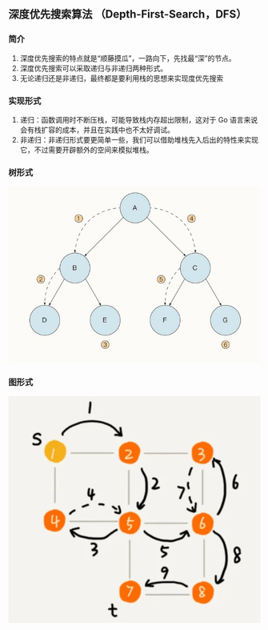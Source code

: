 ## 深度优先搜索算法 （Depth-First-Search，DFS）
### 简介
1. 深度优先搜索的特点就是“顺藤摸瓜”，一路向下，先找最“深”的节点。
2. 深度优先搜索可以采取递归与非递归两种形式。
3. 无论递归还是非递归，最终都是要利用栈的思想来实现度优先搜索
### 实现形式
1. 递归：函数调用时不断压栈，可能导致栈内存超出限制，这对于 Go 语言来说会有栈扩容的成本，并且在实践中也不太好调试。
2. 非递归：非递归形式要更简单一些，我们可以借助堆栈先入后出的特性来实现它，不过需要开辟额外的空间来模拟堆栈。
### 树形式
![img.png](dfs_tree.png)
### 图形式
![img.png](dfs_graph.png)